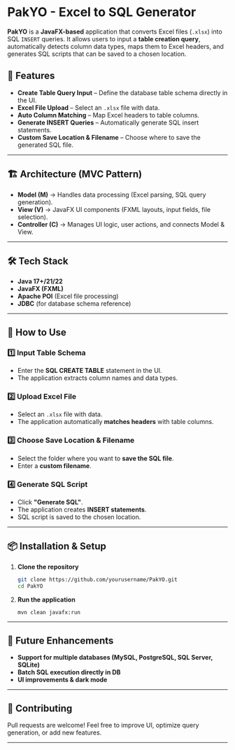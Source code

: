 # PakYO - Excel to SQL Generator

**PakYO** is a **JavaFX-based** application that converts Excel files (`.xlsx`) into SQL `INSERT` queries. It allows users to input a **table creation query**, automatically detects column data types, maps them to Excel headers, and generates SQL scripts that can be saved to a chosen location.

## 📌 Features
- **Create Table Query Input** – Define the database table schema directly in the UI.
- **Excel File Upload** – Select an `.xlsx` file with data.
- **Auto Column Matching** – Map Excel headers to table columns.
- **Generate INSERT Queries** – Automatically generate SQL insert statements.
- **Custom Save Location & Filename** – Choose where to save the generated SQL file.

---

## 🏗 Architecture (MVC Pattern)
- **Model (M)** → Handles data processing (Excel parsing, SQL query generation).
- **View (V)** → JavaFX UI components (FXML layouts, input fields, file selection).
- **Controller (C)** → Manages UI logic, user actions, and connects Model & View.

---

## 🛠 Tech Stack
- **Java 17+/21/22**
- **JavaFX (FXML)**
- **Apache POI** (Excel file processing)
- **JDBC** (for database schema reference)

---

## 🚀 How to Use

### **1️⃣ Input Table Schema**
- Enter the **SQL CREATE TABLE** statement in the UI.
- The application extracts column names and data types.

### **2️⃣ Upload Excel File**
- Select an `.xlsx` file with data.
- The application automatically **matches headers** with table columns.

### **3️⃣ Choose Save Location & Filename**
- Select the folder where you want to **save the SQL file**.
- Enter a **custom filename**.

### **4️⃣ Generate SQL Script**
- Click **"Generate SQL"**.
- The application creates **INSERT statements**.
- SQL script is saved to the chosen location.

---

## 📦 Installation & Setup
1. **Clone the repository**
   ```sh
   git clone https://github.com/yourusername/PakYO.git
   cd PakYO
   ```
2. **Run the application**
   ```sh
   mvn clean javafx:run
   ```

---

## 📌 Future Enhancements
- **Support for multiple databases (MySQL, PostgreSQL, SQL Server, SQLite)**
- **Batch SQL execution directly in DB**
- **UI improvements & dark mode**

---

## 🤝 Contributing
Pull requests are welcome! Feel free to improve UI, optimize query generation, or add new features.

---
